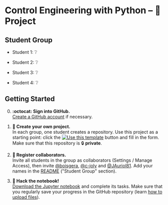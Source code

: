 # Control Engineering with Python – 🚀 Project

## Student Group

  - Student 1: ❔

  - Student 2: ❔

  - Student 3: ❔

  - Student 4: ❔

## Getting Started

  0. **:octocat: Sign into GitHub.**   
     [Create a GitHub account](https://github.com/join) if necessary.

  1. **🎉 Create your own project.**  
     In each group, one student creates a repository.
     Use this project as a starting point: click the [![Use this template](https://img.shields.io/badge/-Use%20this%20template-%232ea44f)](https://github.com/boisgera/control-engineering-with-python-project/generate) button and fill in the form.
     Make sure that this repository is 🔒 **private**.

  2. **👥 Register collaborators.**  
    Invite all students in the group as collaborators 
    (Settings / Manage Access), then invite [@boisgera](https://github.com/boisgera), 
    [@c-joly](https://github.com/c-joly) and [@JAuriol81](https://github.com/JAuriol81). 
    Add your names in the [README](README.md) ("Student Group" section).

  3. **📔 Hack the notebook!**  
     [Download the Jupyter notebook](https://raw.githubusercontent.com/boisgera/control-engineering-with-python-project/master/project.ipynb) and complete its tasks.
     Make sure that you regularly save your progress in the GitHub repository (learn [how to upload files](https://docs.github.com/en/github/managing-files-in-a-repository/adding-a-file-to-a-repository)).

